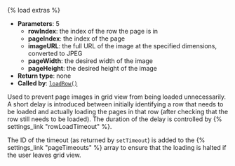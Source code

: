 {% load extras %}

* **Parameters**: 5
    * **rowIndex**: the index of the row the page is in
    * **pageIndex**: the index of the page
    * **imageURL**: the full URL of the image at the specified dimensions,
      converted to JPEG
    * **pageWidth**: the desired width of the image
    * **pageHeight**: the desired height of the image
* **Return type**: none
* **Called by**: [`loadRow()`](#loadRow)

Used to prevent page images in grid view from being loaded unnecessarily. A
short delay is introduced between initially identifying a row that needs to be
loaded and actually loading the pages in that row (after checking that the row
still needs to be loaded). The duration of the delay is controlled by
{% settings_link "rowLoadTimeout" %}.

The ID of the timeout (as returned by `setTimeout`) is added to the
{% settings_link "pageTimeouts" %} array to ensure that the loading is halted
if the user leaves grid view.
